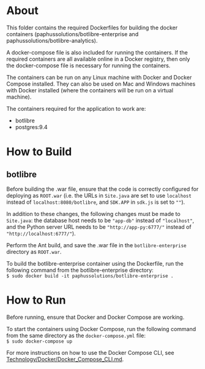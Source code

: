 # About

This folder contains the required Dockerfiles for building the docker containers (paphussolutions/botlibre-enterprise and paphussolutions/botlibre-analytics).

A docker-compose file is also included for running the containers. If the required containers are all available online in a Docker registry, then only the docker-compose file is necessary for running the containers.

The containers can be run on any Linux machine with Docker and Docker Compose installed. They can also be used on Mac and Windows machines with Docker installed (where the containers will be run on a virtual machine).

The containers required for the application to work are:
* botlibre
* postgres:9.4

# How to Build

## botlibre

Before building the .war file, ensure that the code is correctly configured for deploying as `ROOT.war` (i.e. the URLs in `Site.java` are set to use `localhost` instead of `localhost:8080/botlibre`, and `SDK.APP` in `sdk.js` is set to `""`).

In addition to these changes, the following changes must be made to `Site.java`: the database host needs to be `"app-db"` instead of `"localhost"`, and the Python server URL needs to be `"http://app-py:6777/"` instead of `"http://localhost:6777/"`).

Perform the Ant build, and save the .war file in the `botlibre-enterprise` directory as `ROOT.war`.

To build the botlibre-enterprise container using the Dockerfile, run the following command from the botlibre-enterprise directory:
\
`$ sudo docker build -it paphussolutions/botlibre-enterprise .`

# How to Run

Before running, ensure that Docker and Docker Compose are working.

To start the containers using Docker Compose, run the following command from the same directory as the `docker-compose.yml` file:
\
`$ sudo docker-compose up`

For more instructions on how to use the Docker Compose CLI, see [Technology/Docker/Docker_Compose_CLI.md](../../Technology/Docker/Docker_Compose_CLI.md).

